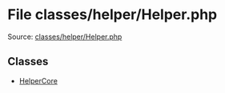File classes/helper/Helper.php
=========

Source: [classes/helper/Helper.php](https://github.com/PrestaShop/PrestaShop/blob/1.6.0.3/classes/helper/Helper.php)


Classes
-------

* [HelperCore](class.HelperCore.md)

